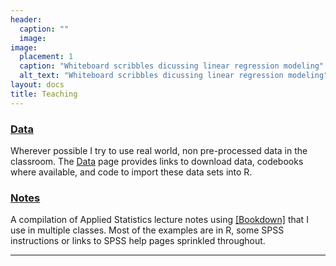 ```yaml
---
header:
  caption: ""
  image: 
image:
  placement: 1
  caption: "Whiteboard scribbles dicussing linear regression modeling"
  alt_text: "Whiteboard scribbles dicussing linear regression modeling"
layout: docs
title: Teaching
---
```



### [Data](data/)
Wherever possible I try to use real world, non pre-processed data in the classroom. The [Data](data/) page provides links to download data, codebooks where available, and code to import these data sets into R. 

### [Notes](https://norcalbiostat.github.io/AppliedStatistics_notes/)
A compilation of Applied Statistics lecture notes using [[Bookdown]](https://bookdown.org/) that I use in multiple classes. Most of the examples are in R, some SPSS instructions or links to SPSS help pages sprinkled throughout. 

---
